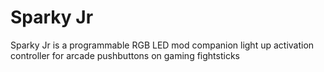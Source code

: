 Sparky Jr
=========

Sparky Jr is a programmable RGB LED mod companion light up activation controller for arcade pushbuttons on gaming fightsticks
